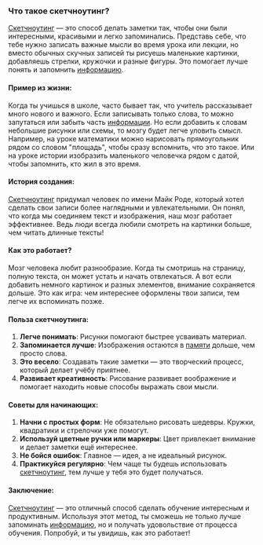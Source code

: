 ### Что такое скетчноутинг?

[Скетчноутинг](KIDBOOK/learning/knowledge_structure/Скетчноутинг.md) — это способ делать заметки так, чтобы они были интересными, красивыми и легко запоминались. Представь себе, что тебе нужно записать важные мысли во время урока или лекции, но вместо обычных скучных записей ты рисуешь маленькие картинки, добавляешь стрелки, кружочки и разные фигуры. Это помогает лучше понять и запомнить [информацию](KIDBOOK/learning/knowledge_structure/Информация.md).

#### Пример из жизни:

Когда ты учишься в школе, часто бывает так, что учитель рассказывает много нового и важного. Если записывать только слова, то можно запутаться или забыть часть [информации](KIDBOOK/learning/knowledge_structure/Информация.md). Но если добавить к словам небольшие рисунки или схемы, то мозгу будет легче уловить смысл. Например, на уроке математики можно нарисовать прямоугольник рядом со словом "площадь", чтобы сразу вспомнить, что это такое. Или на уроке истории изобразить маленького человечка рядом с датой, чтобы запомнить, кто жил в это время.

#### История создания:

[Скетчноутинг](KIDBOOK/learning/knowledge_structure/Скетчноутинг.md) придумал человек по имени Майк Роде, который хотел сделать свои записи более наглядными и увлекательными. Он понял, что когда мы соединяем текст и изображения, наш мозг работает эффективнее. Ведь люди всегда любили смотреть на картинки больше, чем читать длинные тексты!

#### Как это работает?

Мозг человека любит разнообразие. Когда ты смотришь на страницу, полную текста, он может устать и начать отвлекаться. А вот если добавить немного картинок и разных элементов, внимание сохраняется дольше. Это как игра: чем интереснее оформлены твои записи, тем легче их вспоминать позже.

#### Польза скетчноутинга:

1. **Легче понимать**: Рисунки помогают быстрее усваивать материал.
2. **Запоминается лучше**: Изображения остаются в [памяти](KIDBOOK/learning/knowledge_structure/Память.md) дольше, чем просто слова.
3. **Это весело**: Создавать такие заметки — это творческий процесс, который делает учёбу приятнее.
4. **Развивает креативность**: Рисование развивает воображение и помогает находить новые способы выражать свои мысли.

#### Советы для начинающих:

1. **Начни с простых форм**: Не обязательно рисовать шедевры. Кружки, квадратики и стрелочки уже помогут.
2. **Используй цветные ручки или маркеры**: Цвет привлекает внимание и делает заметки ещё интереснее.
3. **Не бойся ошибок**: Главное — идея, а не идеальный рисунок.
4. **Практикуйся регулярно**: Чем чаще ты будешь использовать [скетчноутинг](KIDBOOK/learning/knowledge_structure/Скетчноутинг.md), тем лучше у тебя это будет получаться.

#### Заключение:

[Скетчноутинг](KIDBOOK/learning/knowledge_structure/Скетчноутинг.md) — это отличный способ сделать обучение интересным и продуктивным. Используя этот метод, ты сможешь не только лучше запоминать [информацию](KIDBOOK/learning/knowledge_structure/Информация.md), но и получать удовольствие от процесса обучения. Попробуй, и ты увидишь, как это работает!